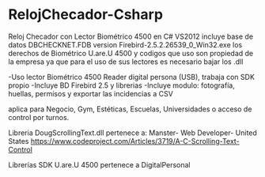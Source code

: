 # RelojChecador-Csharp
Reloj Checador con Lector Biométrico 4500 en C# VS2012
incluye base de datos  DBCHECKNET.FDB version Firebird-2.5.2.26539_0_Win32.exe 
los derechos de Biométrico U.are.U 4500 y codigos que uso son propiedad de la empresa 
ya que para el uso de sus lectores es necesario bajar los .dll

-Uso lector Biométrico 4500 Reader digital persona (USB), trabaja con SDK propio
-Incluye BD Firebird 2.5 y librerias
-Incluye modulo: fotografía, huellas, permisos y exportar las incidencias a CSV 

aplica para Negocio, Gym, Estéticas, Escuelas, Universidades
o acceso de control por turnos.


Libreria 
DougScrollingText.dll
pertenece a: Manster- Web Developer- United States 
https://www.codeproject.com/Articles/3719/A-C-Scrolling-Text-Control

Librerías SDK U.are.U 4500
pertenece a DigitalPersonal
